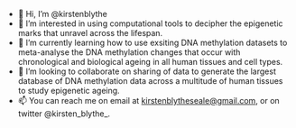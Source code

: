 - 👋 Hi, I’m @kirstenblythe
- 👀 I’m interested in using computational tools to decipher the epigenetic marks that unravel across the lifespan.
- 🌱 I’m currently learning how to use exsiting DNA methylation datasets to meta-analyse the DNA methylation changes that occur with chronological and biological ageing in all human tissues and cell types.
- 💞️ I’m looking to collaborate on sharing of data to generate the largest database of DNA methylation data across a multitude of human tissues to study epigenetic ageing.
- 📫 You can reach me on email at kirstenblytheseale@gmail.com, or on twitter @kirsten_blythe_.

<!---
kirstenblythe/kirstenblythe is a ✨ special ✨ repository because its `README.md` (this file) appears on your GitHub profile.
You can click the Preview link to take a look at your changes.
--->

